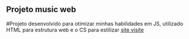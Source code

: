 ## Projeto music web
#Projeto desenvolvido para otimizar minhas habilidades em JS, utilizado HTML para estrutura web e o CS para estilizar
[site visite](<https://kaiquemnm.github.io/musica/>)
